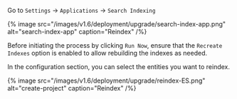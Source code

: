 Go to `Settings` -> `Applications` -> `Search Indexing`

{% image src="/images/v1.6/deployment/upgrade/search-index-app.png" alt="search-index-app" caption="Reindex" /%}

  Before initiating the process by clicking `Run Now`, ensure that the `Recreate Indexes` option is enabled to allow rebuilding the indexes as needed.

In the configuration section, you can select the entities you want to reindex.

{% image src="/images/v1.6/deployment/upgrade/reindex-ES.png" alt="create-project" caption="Reindex" /%}
